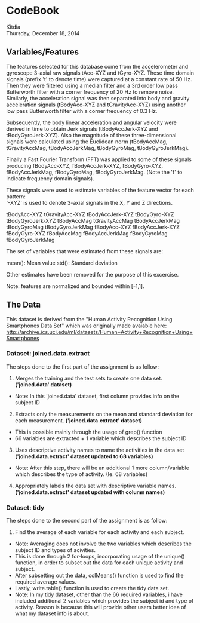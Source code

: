 # CodeBook
Kitdia  
Thursday, December 18, 2014  

## Variables/Features

The features selected for this database come from the accelerometer and gyroscope 3-axial raw signals tAcc-XYZ and tGyro-XYZ. These time domain signals (prefix 't' to denote time) were captured at a constant rate of 50 Hz. Then they were filtered using a median filter and a 3rd order low pass Butterworth filter with a corner frequency of 20 Hz to remove noise. Similarly, the acceleration signal was then separated into body and gravity acceleration signals (tBodyAcc-XYZ and tGravityAcc-XYZ) using another low pass Butterworth filter with a corner frequency of 0.3 Hz. 

Subsequently, the body linear acceleration and angular velocity were derived in time to obtain Jerk signals (tBodyAccJerk-XYZ and tBodyGyroJerk-XYZ). Also the magnitude of these three-dimensional signals were calculated using the Euclidean norm (tBodyAccMag, tGravityAccMag, tBodyAccJerkMag, tBodyGyroMag, tBodyGyroJerkMag). 

Finally a Fast Fourier Transform (FFT) was applied to some of these signals producing fBodyAcc-XYZ, fBodyAccJerk-XYZ, fBodyGyro-XYZ, fBodyAccJerkMag, fBodyGyroMag, fBodyGyroJerkMag. (Note the 'f' to indicate frequency domain signals). 

These signals were used to estimate variables of the feature vector for each pattern:  
'-XYZ' is used to denote 3-axial signals in the X, Y and Z directions.

tBodyAcc-XYZ
tGravityAcc-XYZ
tBodyAccJerk-XYZ
tBodyGyro-XYZ
tBodyGyroJerk-XYZ
tBodyAccMag
tGravityAccMag
tBodyAccJerkMag
tBodyGyroMag
tBodyGyroJerkMag
fBodyAcc-XYZ
fBodyAccJerk-XYZ
fBodyGyro-XYZ
fBodyAccMag
fBodyAccJerkMag
fBodyGyroMag
fBodyGyroJerkMag

The set of variables that were estimated from these signals are: 

mean(): Mean value
std(): Standard deviation

Other estimates have been removed for the purpose of this excercise.

Note: features are normalized and bounded within [-1,1].

## The Data

This dataset is derived from the "Human Activity Recognition Using Smartphones Data Set" which was originally made avaiable here: http://archive.ics.uci.edu/ml/datasets/Human+Activity+Recognition+Using+Smartphones

### Dataset: joined.data.extract

The steps done to the first part of the assignment is as follow:

1) Merges the training and the test sets to create one data set. **('joined.data' dataset)**

- Note: In this 'joined.data' dataset, first column provides info on the subject ID

2) Extracts only the measurements on the mean and standard deviation for each measurement. **('joined.data.extract' dataset)**

- This is possible mainly through the usage of grep() function
- 66 variables are extracted + 1 variable which describes the subject ID

3) Uses descriptive activity names to name the activities in the data set **('joined.data.extract' dataset updated to 68 variables)**

- Note: After this step, there will be an additional 1 more column/variable which describes the type of activity. (Ie. 68 variables)

4) Appropriately labels the data set with descriptive variable names. **('joined.data.extract' dataset updated with column names)**

### Dataset: tidy

The steps done to the second part of the assignment is as follow:

1) Find the average of each variable for each activity and each subject.

- Note: Averaging does not involve the two variables which describes the subject ID and types of acivities.
- This is done through 2 for-loops, incorporating usage of the unique() function, in order to subset out the data for each unique activity and subject.
- After subsetting out the data, colMeans() function is used to find the required average values.
- Lastly, write.table() function is used to create the tidy data set. 
- Note: In my tidy dataset, other than the 66 required variables, i have included additional 2 variables which provides the subject id and type of activity. Reason is because this will provide other users better idea of what my dataset info is about. 



